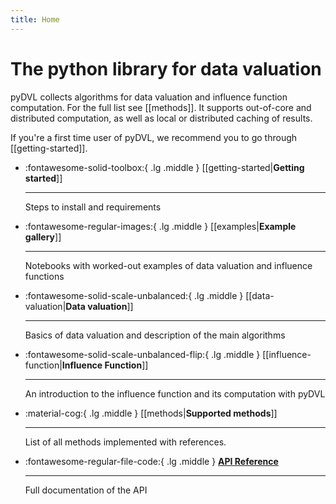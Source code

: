 ```yaml
---
title: Home
---
```


# The python library for data valuation

pyDVL collects algorithms for data valuation and influence function computation.
For the full list see [[methods]]. It supports out-of-core and distributed
computation, as well as local or distributed caching of results.

If you're a first time user of pyDVL, we recommend you to go through
[[getting-started]].


<div class="grid cards" markdown>

-   :fontawesome-solid-toolbox:{ .lg .middle }
    [[getting-started|__Getting started__]]

    ---
    Steps to install and requirements

-   :fontawesome-regular-images:{ .lg .middle }
    [[examples|__Example gallery__]]
    
    ---

    Notebooks with worked-out examples of data valuation and influence functions

-   :fontawesome-solid-scale-unbalanced:{ .lg .middle }
    [[data-valuation|__Data valuation__]]

    ---

    Basics of data valuation and description of the main algorithms

-   :fontawesome-solid-scale-unbalanced-flip:{ .lg .middle } 
    [[influence-function|__Influence Function__]]

    ---

    An introduction to the influence function and its computation with pyDVL

-   :material-cog:{ .lg .middle }
    [[methods|__Supported methods__]]

    ---

    List of all methods implemented with references.


-   :fontawesome-regular-file-code:{ .lg .middle }
    [__API Reference__](api/pydvl/index.md)

    ---

    Full documentation of the API

</div>

